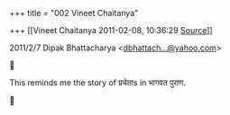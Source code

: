 +++
title = "002 Vineet Chaitanya"

+++
[[Vineet Chaitanya	2011-02-08, 10:36:29 [Source](https://groups.google.com/g/bvparishat/c/6uhuKn-t-jw)]]



  
  

2011/2/7 Dipak Bhattacharya \<[dbhattach...@yahoo.com]()\>



  
 This reminds me the story of प्रचेताs in भागवत पुराण.  
  



